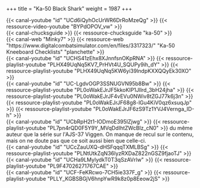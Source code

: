 +++
title = "Ka-50 Black Shark"
weight = 1987
+++

<div class="contenu"> <!-- le hangar de Sklang //-->
{{< canal-youtube "id" "UCd6iQyhOcUrWR6DrRoMzeQg" >}}
{{< ressource-video-youtube "BYPdOPOV_vw" >}}
</div>

<div class="contenu"> <!-- Chuck's guide //-->
{{< canal-chucksguide >}}
{{< ressource-chucksguide "ka-50" >}}
</div>

<div class="contenu de_qualite"> <!-- Minky7 //-->
{{< canal-web "Minky7" >}}
{{< ressource-web "https://www.digitalcombatsimulator.com/en/files/3317323/" "Ka-50 Kneeboard Checklists" "planchette" >}}
</div>

<div class="contenu de_qualite"> <!-- 131st Death Vipers //-->
{{< canal-youtube "id" "UCHS41zEhx8XJnnfsnOKpRNA" >}}
{{< ressource-playlist-youtube "PLHX49UqNq5KV7_PrHVt4U_SQUPy9ih_dY" >}}
{{< ressource-playlist-youtube "PLHX49UqNq5KW6yi39lndpKXXQQyEk30XO" >}}
</div>

<div class="contenu"> <!-- Volk //-->
{{< canal-youtube "id" "UC-LgdvOGP3SSNUGVN95b8Bw" >}}
{{< ressource-playlist-youtube "PL0oWakEJrJF5kkoKIP1Jllrd_3bH24jha" >}}
{{< ressource-playlist-youtube "PL0oWakEJrJF4vEVu0NWiv8tZGJ77k6j3n" >}}
{{< ressource-playlist-youtube "PL0oWakEJrJF68g8-lGu4KiV0qz6xsuqJp" >}}
{{< ressource-playlist-youtube "PL0oWakEJrJF6zS9Tz1YVJ4Vernga_ID-h" >}}
</div>

<div class="contenu"> <!-- Viking 355th //-->
{{< canal-youtube "id" "UCbRpH2t1-IODmoE395IZjwg" >}}
{{< ressource-playlist-youtube "PL7pn4rQD0F5Y9Y_MVqDdIhtZWcBIz_cN0" >}}
du même auteur que la série sur l'AJS-37 Viggen. On manque de recul sur le contenu, mais on ne doute pas que ce soit aussi bien que celle-ci.
</div>

<div class="contenu"> <!-- CasmoTV//-->
{{< canal-youtube "id" "UCcZauUXQ-dHSFqqqTXMLBSg" >}}
{{< ressource-playlist-youtube "PLNtUtkZqN36lyzRXDaZ822nGSZ9fjaoTJ" >}}
</div>

<div class="contenu"> <!-- Matt Waggner //-->
{{< canal-youtube "id" "UCHa9LMylydkT0T3qSzAVrlw" >}}
{{< ressource-playlist-youtube "PL9F47026271767CAE" >}}
</div>

<div class="contenu"> <!-- Deephack //-->
{{< canal-youtube "id" "UCF-FeKRcwo-7CH5ie337F_g" >}}
{{< ressource-playlist-youtube "PLLY_KGBSBGjV6hnpYwR9k8z0p8Eeow2jS" >}}
</div>

